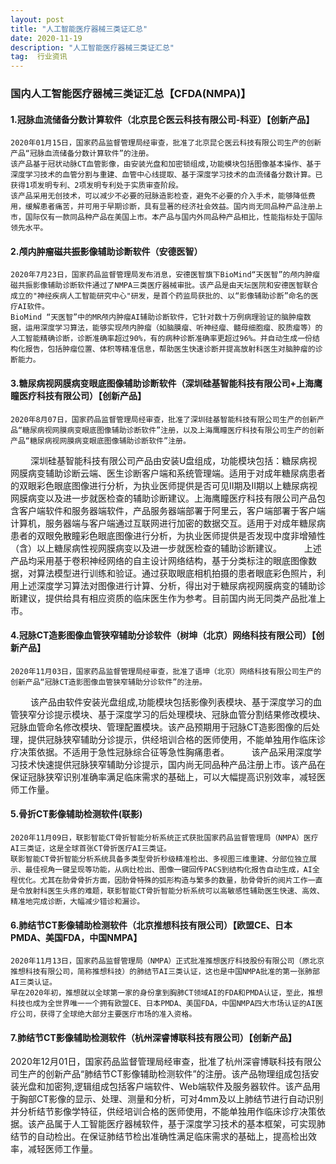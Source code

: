 ```yaml
---
layout: post
title: "人工智能医疗器械三类证汇总"
date: 2020-11-19 
description: "人工智能医疗器械三类证汇总"
tag:  行业资讯
---  
```



### 国内人工智能医疗器械三类证汇总【CFDA(NMPA)】

#### 1.冠脉血流储备分数计算软件（北京昆仑医云科技有限公司-科亚）【创新产品】
    2020年01月15日，国家药品监督管理局经审查，批准了北京昆仑医云科技有限公司生产的创新产品“冠脉血流储备分数计算软件”的注册。
    该产品基于冠状动脉CT血管影像，由安装光盘和加密锁组成,功能模块包括图像基本操作、基于深度学习技术的血管分割与重建、血管中心线提取、基于深度学习技术的血流储备分数计算。已获得1项发明专利、2项发明专利处于实质审查阶段。
    该产品采用无创技术，可以减少不必要的冠脉造影检查，避免不必要的介入手术，能够降低费用，缓解患者痛苦，并可用于早期诊断，具有显著的经济社会效益。国内尚无同品种产品注册上市，国际仅有一款同品种产品在美国上市。本产品与国内外同品种产品相比，性能指标处于国际领先水平。

#### 2.颅内肿瘤磁共振影像辅助诊断软件（安德医智）
    2020年7月23日，国家药品监督管理局发布消息，安德医智旗下BioMind“天医智”的颅内肿瘤磁共振影像辅助诊断软件通过了NMPA三类医疗器械审批。该产品是由天坛医院和安德医智联合成立的"神经疾病人工智能研究中心"研发，是首个药监局获批的、以“影像辅助诊断”命名的医疗AI软件。
    BioMind “天医智”中的MR颅内肿瘤AI辅助诊断软件，它针对数十万例病理验证的脑肿瘤数据，运用深度学习算法，能够实现颅内肿瘤（如脑膜瘤、听神经瘤、髓母细胞瘤、胶质瘤等）的人工智能精确诊断，诊断准确率超过90%，有的病种诊断准确率更超过96%。并自动生成一份结构化报告，包括肿瘤位置、体积等精准信息，帮助医生快速诊断并提高放射科医生对脑肿瘤的诊断能力。

#### 3.糖尿病视网膜病变眼底图像辅助诊断软件（深圳硅基智能科技有限公司+上海鹰瞳医疗科技有限公司）【创新产品】
    2020年8月07日，国家药品监督管理局经审查，批准了深圳硅基智能科技有限公司生产的创新产品“糖尿病视网膜病变眼底图像辅助诊断软件”注册，以及上海鹰瞳医疗科技有限公司生产的创新产品“糖尿病视网膜病变眼底图像辅助诊断软件”注册。
　　 深圳硅基智能科技有限公司产品由安装U盘组成，功能模块包括：糖尿病视网膜病变辅助诊断云端、医生诊断客户端和系统管理端。适用于对成年糖尿病患者的双眼彩色眼底图像进行分析，为执业医师提供是否可见II期及II期以上糖尿病视网膜病变以及进一步就医检查的辅助诊断建议。上海鹰瞳医疗科技有限公司产品包含客户端软件和服务器端软件，产品服务器端部署于阿里云，客户端部署于客户端计算机，服务器端与客户端通过互联网进行加密的数据交互。适用于对成年糖尿病患者的双眼免散瞳彩色眼底图像进行分析，为执业医师提供是否发现中度非增殖性（含）以上糖尿病性视网膜病变以及进一步就医检查的辅助诊断建议。
　　 上述产品均采用基于卷积神经网络的自主设计网络结构，基于分类标注的眼底图像数据，对算法模型进行训练和验证。通过获取眼底相机拍摄的患者眼底彩色照片，利用上述深度学习算法对图像进行计算、分析，得出对于糖尿病视网膜病变的辅助诊断建议，提供给具有相应资质的临床医生作为参考。目前国内尚无同类产品批准上市。

#### 4.冠脉CT造影图像血管狭窄辅助分诊软件（树坤（北京）网络科技有限公司）【创新产品】
    2020年11月03日，国家药品监督管理局经审查，批准了语坤（北京）网络科技有限公司生产的创新产品“冠脉CT造影图像血管狭窄辅助分诊软件”的注册。
　　 该产品由软件安装光盘组成,功能模块包括影像列表模块、基于深度学习的血管狭窄分诊提示模块、基于深度学习的后处理模块、冠脉血管分割结果修改模块、冠脉血管命名修改模块、管理配置模块。该产品预期用于冠脉CT造影图像的后处理，提供冠脉狭窄辅助分诊提示，供经培训合格的医师使用，不能单独用作临床诊疗决策依据。不适用于急性冠脉综合征等急性胸痛患者。
　　 该产品采用深度学习技术快速提供冠脉狭窄辅助分诊提示，国内尚无同品种产品注册上市。该产品在保证冠脉狭窄识别准确率满足临床需求的基础上，可以大幅提高识别效率，减轻医师工作量。

#### 5.骨折CT影像辅助检测软件(联影)
    2020年11月09日，联影智能CT骨折智能分析系统正式获批国家药品监督管理局（NMPA）医疗AI三类证，这是全球首张CT骨折医疗AI三类证。
    联影智能CT骨折智能分析系统具备多类型骨折秒级精准检出、多视图三维重建、分部位独立展示、最佳视角一键呈现等功能，从病灶检出、图像一键回传PACS到结构化报告自动生成，AI全程优化。尤其在肋骨骨折方面，因肋骨特殊的弧形构造与繁多的数量，肋骨骨折的阅片工作一直是令放射科医生头疼的难题，联影智能CT骨折智能分析系统可以高敏感性辅助医生快速、高效、精准地完成诊断，大幅减少错诊和漏诊。

#### 6.肺结节CT影像辅助检测软件（北京推想科技有限公司）【欧盟CE、日本PMDA、美国FDA，中国NMPA】
    2020年11月13日，国家药品监督管理局（NMPA）正式批准推想医疗科技股份有限公司（原北京推想科技有限公司，简称推想科技）的肺结节AI三类认证，这也是中国NMPA批准的第一张肺部AI三类认证。
    早在2020年初，推想就以全球第一家的身份拿到胸肺CT领域AI的FDA和PMDA认证，至此，推想科技也成为全世界唯一一个拥有欧盟CE、日本PMDA、美国FDA，中国NMPA四大市场认证的AI医疗公司，获得了全球绝大部分主要医疗市场的准入资格。

#### 7.肺结节CT影像辅助检测软件（杭州深睿博联科技有限公司）【创新产品】
   2020年12月01日，国家药品监督管理局经审查，批准了杭州深睿博联科技有限公司生产的创新产品“肺结节CT影像辅助检测软件”的注册。该产品物理组成包括安装光盘和加密狗,逻辑组成包括客户端软件、Web端软件及服务器软件。该产品用于胸部CT影像的显示、处理、测量和分析，可对4mm及以上肺结节进行自动识别并分析结节影像学特征，供经培训合格的医师使用，不能单独用作临床诊疗决策依据。该产品属于人工智能医疗器械软件，基于深度学习技术的基本框架，可实现肺结节的自动检出。在保证肺结节检出准确性满足临床需求的基础上，提高检出效率，减轻医师工作量。
　　
	

